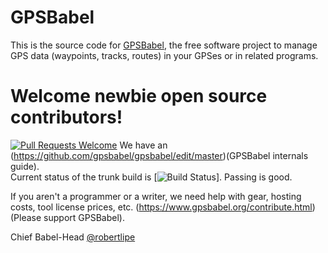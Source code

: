 # GPSBabel
This is the source code for [GPSBabel](https://www.gpsbabel.org), the free software project to manage GPS data (waypoints, tracks, routes) in your GPSes or in related programs.

# Welcome newbie open source contributors!

[![Pull Requests Welcome](https://img.shields.io/badge/PRs-welcome-brightgreen.svg?style=flat)](http://makeapullrequest.com)
We have an (https://github.com/gpsbabel/gpsbabel/edit/master)(GPSBabel internals guide).</br> 
Current status of the trunk build is [![Build Status](https://travis-ci.org/gpsbabel/gpsbabel.svg?branch=master)]. Passing is good.</br>

If you aren't a programmer or a writer, we need help with gear, hosting costs, tool license prices, etc. (https://www.gpsbabel.org/contribute.html)(Please support GPSBabel).
<!-- consider sites like forthebadge.com for others -->


<!--
## News
We moved the source here on July 31, 2015 because [Google Code is shutting
down](https://opensource.googleblog.com/2015/03/farewell-to-google-code.html) and
there is a large inertia in the open source world for Git in general and Github specifically.

As a result, some of our doc with our last release will now point to links on
[code.google.com](https://code.google.com) that will no longer work.
If you find doc that is out of date, please let us know.
(Better yet, please send pull requests with fixes.)
-->

Chief Babel-Head
[@robertlipe](https://github.com/robertlipe)
